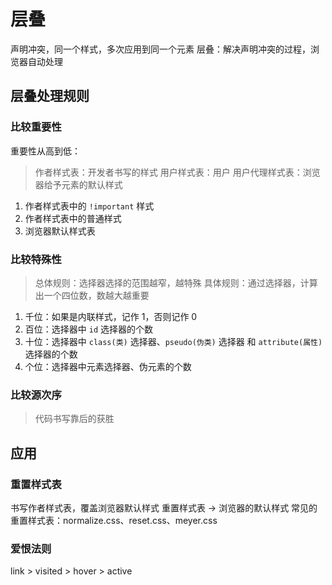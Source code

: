 # 层叠

声明冲突，同一个样式，多次应用到同一个元素
层叠：解决声明冲突的过程，浏览器自动处理

## 层叠处理规则

### 比较重要性

重要性从高到低：

> 作者样式表：开发者书写的样式
> 用户样式表：用户
> 用户代理样式表：浏览器给予元素的默认样式

1. 作者样式表中的 `!important` 样式
2. 作者样式表中的普通样式
3. 浏览器默认样式表

### 比较特殊性

> 总体规则：选择器选择的范围越窄，越特殊
> 具体规则：通过选择器，计算出一个四位数，数越大越重要

1. 千位：如果是内联样式，记作 1，否则记作 0
2. 百位：选择器中 `id` 选择器的个数
3. 十位：选择器中 `class(类)` 选择器、`pseudo(伪类)` 选择器 和 `attribute(属性)` 选择器的个数
4. 个位：选择器中元素选择器、伪元素的个数

### 比较源次序

> 代码书写靠后的获胜

## 应用

### 重置样式表

书写作者样式表，覆盖浏览器默认样式
重置样式表 -> 浏览器的默认样式
常见的重置样式表：normalize.css、reset.css、meyer.css

### 爱恨法则

link > visited > hover > active
